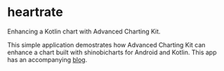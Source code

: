 # heartrate
Enhancing a Kotlin chart with Advanced Charting Kit.

This simple application demostrates how Advanced Charting Kit can enhance a chart built with shinobicharts for Android and Kotlin. This app has an accompanying [blog](https://www.shinobicharts.com). 
